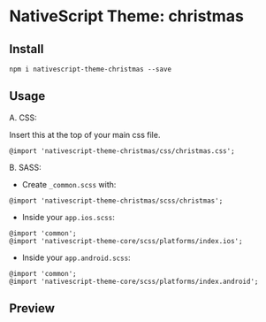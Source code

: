 # NativeScript Theme: christmas

## Install

```
npm i nativescript-theme-christmas --save
```

## Usage

A. CSS:

Insert this at the top of your main css file.
```
@import 'nativescript-theme-christmas/css/christmas.css';
```

B. SASS:

* Create `_common.scss` with:

```
@import 'nativescript-theme-christmas/scss/christmas';
```

* Inside your `app.ios.scss`:

```
@import 'common';
@import 'nativescript-theme-core/scss/platforms/index.ios';
```

* Inside your `app.android.scss`:

```
@import 'common';
@import 'nativescript-theme-core/scss/platforms/index.android';
```

## Preview


